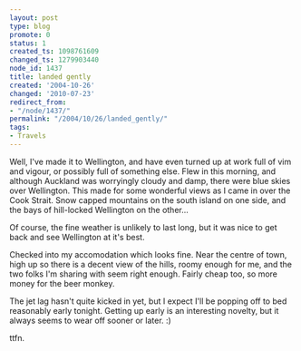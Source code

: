 ```yaml
---
layout: post
type: blog
promote: 0
status: 1
created_ts: 1098761609
changed_ts: 1279903440
node_id: 1437
title: landed gently
created: '2004-10-26'
changed: '2010-07-23'
redirect_from:
- "/node/1437/"
permalink: "/2004/10/26/landed_gently/"
tags:
- Travels
---
```

Well, I've made it to Wellington, and have even turned up at work full of vim and vigour, or possibly full of something else.  Flew in this morning, and although Auckland was worryingly cloudy and damp, there were blue skies over Wellington.  This made for some wonderful views as I came in over the Cook Strait.  Snow capped mountains on the south island on one side, and the bays of hill-locked Wellington on the other...
<!--break-->
Of course, the fine weather is unlikely to last long, but it was nice to get back and see Wellington at it's best.

Checked into my accomodation which looks fine.  Near the centre of town, high up so there is a decent view of the hills, roomy enough for me, and the two folks I'm sharing with seem right enough.  Fairly cheap too, so more money for the beer monkey.

The jet lag hasn't quite kicked in yet, but I expect I'll be popping off to bed reasonably early tonight.  Getting up early is an interesting novelty, but it always seems to wear off sooner or later.  :)

ttfn.

